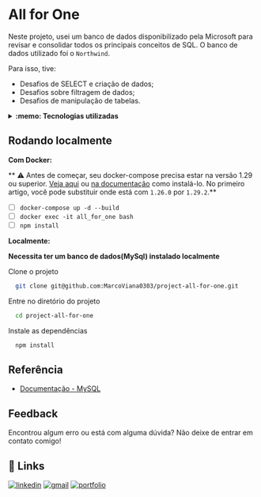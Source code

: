 
# All for One

Neste projeto, usei um banco de dados disponibilizado pela Microsoft para revisar e consolidar todos os principais conceitos de SQL. O banco de dados utilizado foi o `Northwind`.

Para isso, tive:

- Desafios de SELECT e criação de dados;
- Desafios sobre filtragem de dados;
- Desafios de manipulação de tabelas.

<details>
  <summary><strong>:memo: Tecnologias utilizadas</strong></summary><br />

- `docker`
- `docker-compose`
- `MySql`

</details>

## Rodando localmente

  **Com Docker:**

  ** :warning: Antes de começar, seu docker-compose precisa estar na versão 1.29 ou superior. [Veja aqui](https://www.digitalocean.com/community/tutorials/how-to-install-and-use-docker-compose-on-ubuntu-20-04-pt) ou [na documentação](https://docs.docker.com/compose/install/) como instalá-lo. No primeiro artigo, você pode substituir onde está com `1.26.0` por `1.29.2`.**

- [ ] `docker-compose up -d --build`
- [ ] `docker exec -it all_for_one bash`
- [ ] `npm install`

**Localmente:**

**Necessita ter um banco de dados(MySql) instalado localmente**

Clone o projeto

```bash
  git clone git@github.com:MarcoViana0303/project-all-for-one.git
```

Entre no diretório do projeto

```bash
  cd project-all-for-one
```

Instale as dependências

```bash
  npm install
```

## Referência

 - [Documentação - MySQL](https://docs.oracle.com/en-us/iaas/mysql-database/doc/getting-started.html)

## Feedback

Encontrou algum erro ou está com alguma dúvida? Não deixe de entrar em contato comigo!


## 🔗 Links
[![linkedin](https://img.shields.io/badge/linkedin-0A66C2?style=for-the-badge&logo=linkedin&logoColor=white)](https://www.linkedin.com/in/marco-viana2022/)
[![gmail](https://img.shields.io/badge/Gmail-D14836?style=for-the-badge&logo=gmail&logoColor=white)](https://marcoviana.dev@gmail.com/)
[![portfolio](https://img.shields.io/badge/my_portfolio-000?style=for-the-badge&logo=ko-fi&logoColor=white)](https://marcoviana-dev.vercel.app/)

